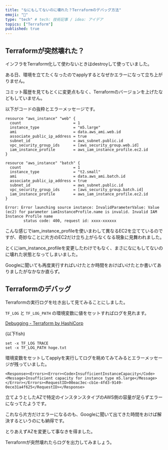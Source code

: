 ```yaml
---
title: "なにもしてないのに壊れた？Terraformのデバッグ方法"
emoji: "🤯"
type: "tech" # tech: 技術記事 / idea: アイデア
topics: ["Terraform"]
published: true
---
```


## Terraformが突然壊れた？

インフラをTerraform化して使わないときはdestroyして使っていました。

ある日、環境を立てたくなったのでapplyするとなぜかエラーになって立ち上がりません。

コミット履歴を見てもとくに変更点もなく、Terraformのバージョンを上げたなどもしていません。

以下がコードの抜粋とエラーメッセージです。


```hcl
resource "aws_instance" "web" {
  count                       = 1
  instance_type               = "m5.large"
  ami                         = data.aws_ami.web.id
  associate_public_ip_address = true
  subnet_id                   = aws_subnet.public.id
  vpc_security_group_ids      = [aws_security_group.web.id]
  iam_instance_profile        = aws_iam_instance_profile.ec2.id
}

resource "aws_instance" "batch" {
  count                       = 1
  instance_type               = "t2.small"
  ami                         = data.aws_ami.batch.id
  associate_public_ip_address = true
  subnet_id                   = aws_subnet.public.id
  vpc_security_group_ids      = [aws_security_group.batch.id]
  iam_instance_profile        = aws_iam_instance_profile.ec2.id
}
```

```
Error: Error launching source instance: InvalidParameterValue: Value (ec2) for parameter iamInstanceProfile.name is invalid. Invalid IAM Instance Profile name
        status code: 400, request id: xxxx-xxxxxx
```

こんな感じでiam_instance_profileを使いまわして異なるEC2を立てているのですが、奇妙なことに片方のEC2だけ立ち上がらなくなる現象に見舞われました。

とくにiam_instance_profileを変更したわけでもなく、まさになにもしてないのに壊れた状態となってしまいました。

Googleに聞いても再度実行すればいけたとか時間をおけばいけたとか書いてありましたがなかなか直らず。

## Terraformのデバッグ

Terraformの実行ログを吐き出して見てみることにしました。

`TF_LOG` と `TF_LOG_PATH` の環境変数に値をセットすればログを見れます。

[Debugging - Terraform by HashiCorp](https://www.terraform.io/docs/internals/debugging.html)

(以下fish)

```
set -x TF_LOG TRACE
set -x TF_LOG_PATH hoge.txt
```

環境変数をセットしてapplyを実行してログを眺めてみてみるとエラーメッセージが残っていました。

```
<Response><Errors><Error><Code>InsufficientInstanceCapacity</Code><Message>Insufficient capacity for instance type m5.large</Message></Error></Errors><RequestID>00eac3ec-cb1e-4fd3-9149-0ece31a4f625</RequestID></Response>
```

立てようとしたAZで特定のインスタンスタイプのAWS側の容量が足らずエラーになってたようです。

これなら片方だけエラーになるのも、Googleに聞いて出てきた時間をおけば解決するというのにも納得です。

とりあえずAZを変更して事なきを得ました。

Terraformが突然壊れたらログを出力してみましょう。